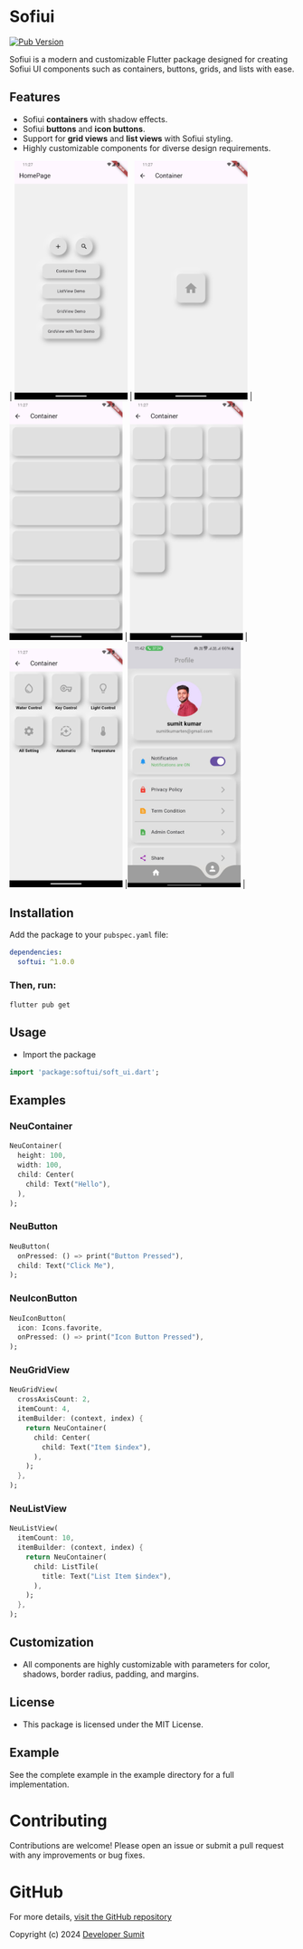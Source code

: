 # Sofiui

[![Pub Version](https://img.shields.io/pub/v/softui)](https://pub.dev/packages/softui)

Sofiui is a modern and customizable Flutter package designed for creating Sofiui UI components such as containers, buttons, grids, and lists with ease. 

## Features

- Sofiui **containers** with shadow effects.
- Sofiui **buttons** and **icon buttons**.
- Support for **grid views** and **list views** with Sofiui styling.
- Highly customizable components for diverse design requirements.


| <img src="https://github.com/sumitgit2/softui/blob/main/img/Screenshot_1737050250.png" width="200px"> | <img src="https://github.com/sumitgit2/softui/blob/main/img/Screenshot_1737050253.png" width="200px"> |<img src="https://github.com/sumitgit2/softui/blob/main/img/Screenshot_1737050257.png" width="200px"> | <img src="https://github.com/sumitgit2/softui/blob/main/img/Screenshot_1737050263.png" width="200px"> | <img src="https://github.com/sumitgit2/softui/blob/main/img/Screenshot_1737050266.png" width="200px"> |<img src="https://github.com/sumitgit2/softui/blob/main/img/WhatsApp Image 2025-01-16 at 23.42.58.jpeg" width="200px"> |


## Installation

Add the package to your `pubspec.yaml` file:

```yaml
dependencies:
  softui: ^1.0.0
```

### Then, run:
```
flutter pub get
```

## Usage
- Import the package

```dart
import 'package:softui/soft_ui.dart';
```

## Examples

### NeuContainer
```dart
NeuContainer(
  height: 100,
  width: 100,
  child: Center(
    child: Text("Hello"),
  ),
);
```

### NeuButton
```dart
NeuButton(
  onPressed: () => print("Button Pressed"),
  child: Text("Click Me"),
);
```

### NeuIconButton
```dart
NeuIconButton(
  icon: Icons.favorite,
  onPressed: () => print("Icon Button Pressed"),
);
```

### NeuGridView
```dart
NeuGridView(
  crossAxisCount: 2,
  itemCount: 4,
  itemBuilder: (context, index) {
    return NeuContainer(
      child: Center(
        child: Text("Item $index"),
      ),
    );
  },
);
```

### NeuListView
```dart
NeuListView(
  itemCount: 10,
  itemBuilder: (context, index) {
    return NeuContainer(
      child: ListTile(
        title: Text("List Item $index"),
      ),
    );
  },
);
```

## Customization
- All components are highly customizable with parameters for color, shadows, border radius, padding, and margins.

## License
- This package is licensed under the MIT License.

## Example
See the complete example in the example directory for a full implementation.


# Contributing
Contributions are welcome! Please open an issue or submit a pull request with any improvements or bug fixes.

# GitHub
For more details, [visit the GitHub repository](https://github.com/sumitgit2/softui)

Copyright (c) 2024 [Developer Sumit](https://sumitdev83.netlify.app/)